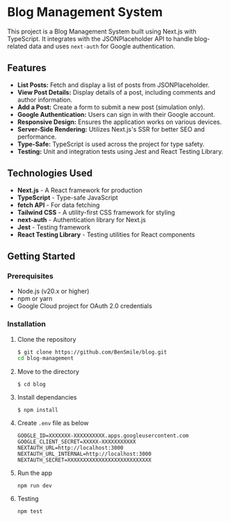 # Blog Management System

This project is a Blog Management System built using Next.js with TypeScript. It integrates with the JSONPlaceholder API to handle blog-related data and uses `next-auth` for Google authentication.

## Features

- **List Posts:** Fetch and display a list of posts from JSONPlaceholder.
- **View Post Details:** Display details of a post, including comments and author information.
- **Add a Post:** Create a form to submit a new post (simulation only).
- **Google Authentication:** Users can sign in with their Google account.
- **Responsive Design:** Ensures the application works on various devices.
- **Server-Side Rendering:** Utilizes Next.js's SSR for better SEO and performance.
- **Type-Safe:** TypeScript is used across the project for type safety.
- **Testing:** Unit and integration tests using Jest and React Testing Library.

## Technologies Used

- **Next.js** - A React framework for production
- **TypeScript** - Type-safe JavaScript
- **fetch API** - For data fetching
- **Tailwind CSS** - A utility-first CSS framework for styling
- **next-auth** - Authentication library for Next.js
- **Jest** - Testing framework
- **React Testing Library** - Testing utilities for React components

## Getting Started

### Prerequisites

- Node.js (v20.x or higher)
- npm or yarn
- Google Cloud project for OAuth 2.0 credentials

### Installation

1. Clone the repository

   ```bash
   $ git clone https://github.com/BenSmile/blog.git
   cd blog-management
   ```

2. Move to the directory

   ```
   $ cd blog
   ```

3. Install dependancies

   ```
   $ npm install
   ```

4. Create `.env` file as below

   ```
   GOOGLE_ID=XXXXXXX-XXXXXXXXXX.apps.googleusercontent.com
   GOOGLE_CLIENT_SECRET=XXXXX-XXXXXXXXXXX
   NEXTAUTH_URL=http://localhost:3000
   NEXTAUTH_URL_INTERNAL=http://localhost:3000
   NEXTAUTH_SECRET=XXXXXXXXXXXXXXXXXXXXXXXXXXX
   ```

5. Run the app

   ```
   npm run dev
   ```

6. Testing

   ```
   npm test
   ```
